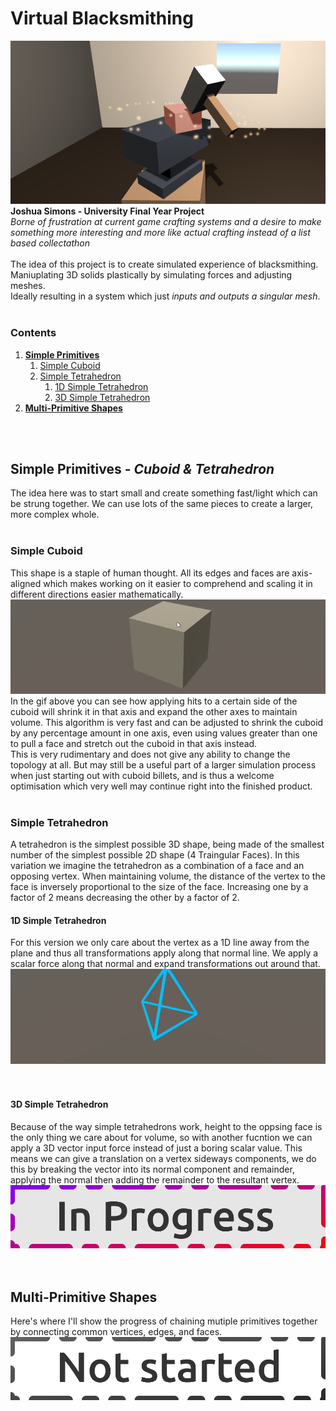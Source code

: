 # Virtual Blacksmithing
![Prototype Screenshot](/Assets/Cropped-Screenshot.png)
**Joshua Simons - University Final Year Project**<br>
*Borne of frustration at current game crafting systems and a desire to make something more interesting and more like actual crafting instead of a list based collectathon*
<br><br>
The idea of this project is to create simulated experience of blacksmithing.<br>
Maniuplating 3D solids plastically by simulating forces and adjusting meshes.<br>
Ideally resulting in a system which just *inputs and outputs a singular mesh*.
<br>
<br>
### Contents
1. [**Simple Primitives**](https://github.com/0shu/Final-Year-Project/new/master?readme=1#simple-primitives---cuboid--tetrahedron)
   1. [Simple Cuboid](https://github.com/0shu/Final-Year-Project/new/master?readme=1#simple-cuboid)
   1. [Simple Tetrahedron](https://github.com/0shu/Final-Year-Project/new/master?readme=1#simple-tetrahedron)
      1. [1D Simple Tetrahedron](https://github.com/0shu/Final-Year-Project/new/master?readme=1#1d-simple-tetrahedron)
      1. [3D Simple Tetrahedron](https://github.com/0shu/Final-Year-Project/new/master?readme=1#3d-simple-tetrahedron)
1. [**Multi-Primitive Shapes**](https://github.com/0shu/Final-Year-Project/new/master?readme=1#multi-primitive-shapes)
<!--   1. [Triangular Bipyramid](https://github.com/0shu/Final-Year-Project/new/master?readme=1#triangular-bipyramid)
   1. [Tetrahedron Stip](https://github.com/0shu/Final-Year-Project/new/master?readme=1#tetrahedron-strip)
   1. [Cuboid of tetrahedra](https://github.com/0shu/Final-Year-Project/new/master?readme=1#cuboid-of-tetrahedra)
1. [**Shape Splitting**](https://github.com/0shu/Final-Year-Project/new/master?readme=1#shape-splitting)
   1. [Halfing a tetrahedron](https://github.com/0shu/Final-Year-Project/new/master?readme=1#halfing-a-tetrahedron)
   1. [Cuboid into tetrahedrons](https://github.com/0shu/Final-Year-Project/new/master?readme=1#cuboid-into-tetrahedrons-->
<br>
<br>

## Simple Primitives - *Cuboid & Tetrahedron*
The idea here was to start small and create something fast/light which can be strung together.
We can use lots of the same pieces to create a larger, more complex whole.
<br><br>

### Simple Cuboid
This shape is a staple of human thought. All its edges and faces are axis-aligned which makes working on it easier to comprehend and scaling it in different directions easier mathematically.<br>
![Simple Cuboid](/Assets/simple-cuboid.gif)<br>
In the gif above you can see how applying hits to a certain side of the cuboid will shrink it in that axis and expand the other axes to maintain volume. This algorithm is very fast and can be adjusted to shrink the cuboid by any percentage amount in one axis, even using values greater than one to pull a face and stretch out the cuboid in that axis instead.<br>
This is very rudimentary and does not give any ability to change the topology at all. But may still be a useful part of a larger simulation process when just starting out with cuboid billets, and is thus a welcome optimisation which very well may continue right into the finished product.
<br><br>

### Simple Tetrahedron
A tetrahedron is the simplest possible 3D shape, being made of the smallest number of the simplest possible 2D shape (4 Traingular Faces). In this variation we imagine the tetrahedron as a combination of a face and an opposing vertex.
When maintaining volume, the distance of the vertex to the face is inversely proportional to the size of the face. Increasing one by a factor of 2 means decreasing the other by a factor of 2.

#### 1D Simple Tetrahedron
For this version we only care about the vertex as a 1D line away from the plane and thus all transformations apply along that normal line. We apply a scalar force along that normal and expand transformations out around that.
![In Progress](/Assets/simple-tetrahedron.gif)
<br><br><br>

#### 3D Simple Tetrahedron
Because of the way simple tetrahedrons work, height to the oppsing face is the only thing we care about for volume, so with another fucntion we can apply a 3D vector input force instead of just a boring scalar value. This means we can give a translation on a vertex sideways components, we do this by breaking the vector into its normal component and remainder, applying the normal then adding the remainder to the resultant vertex.
![In Progress](/Assets/In-progress.png)
<br><br><br>

## Multi-Primitive Shapes
Here's where I'll show the progress of chaining mutiple primitives together by connecting common vertices, edges, and faces.
![Not Started](/Assets/Not-started.png)
<br><br>

<!-- ### Triangular Bipyramid
This shape is like 2 tetrahedra stuck together by sharing one face.
![Not Started](/Assets/Not-started.png)
<br><br>
### Tetrahedron Strip
Once we have 2 tetrahedra working in concert chaining them n number of times should be easy!
![Not Started](/Assets/Not-started.png)
<br><br>
### Cuboid of tetrahedra
A slightly more advanced shape. 4 Tetrahedra surrounding an inner tetrahedron.
![Not Started](/Assets/Not-started.png)
<br><br><br>
## Shape-Splitting
Now that we can make and use shapes of multiple primitives, we want to be able to break up simple larger shapes into a collection of smaller shapes.
![Not Started](/Assets/Not-started.png)
<br><br>
### Halfing a tetrahedron
Adding an extra point on the edge of 1 teatrhedron to turn it into 2!
![Not Started](/Assets/Not-started.png)
<br><br>
### Cuboid into tetrahedrons
Turning a cube into multiple tetrahedrons!
![Not Started](/Assets/Not-started.png)
<br><br>-->